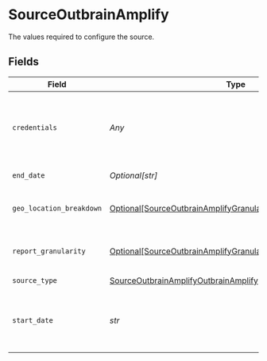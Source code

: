 # SourceOutbrainAmplify

The values required to configure the source.


## Fields

| Field                                                                                                                                                                                                                                       | Type                                                                                                                                                                                                                                        | Required                                                                                                                                                                                                                                    | Description                                                                                                                                                                                                                                 |
| ------------------------------------------------------------------------------------------------------------------------------------------------------------------------------------------------------------------------------------------- | ------------------------------------------------------------------------------------------------------------------------------------------------------------------------------------------------------------------------------------------- | ------------------------------------------------------------------------------------------------------------------------------------------------------------------------------------------------------------------------------------------- | ------------------------------------------------------------------------------------------------------------------------------------------------------------------------------------------------------------------------------------------- |
| `credentials`                                                                                                                                                                                                                               | *Any*                                                                                                                                                                                                                                       | :heavy_check_mark:                                                                                                                                                                                                                          | Credentials for making authenticated requests requires either username/password or access_token.                                                                                                                                            |
| `end_date`                                                                                                                                                                                                                                  | *Optional[str]*                                                                                                                                                                                                                             | :heavy_minus_sign:                                                                                                                                                                                                                          | Date in the format YYYY-MM-DD.                                                                                                                                                                                                              |
| `geo_location_breakdown`                                                                                                                                                                                                                    | [Optional[SourceOutbrainAmplifyGranularityForGeoLocationRegion]](../../models/shared/sourceoutbrainamplifygranularityforgeolocationregion.md)                                                                                               | :heavy_minus_sign:                                                                                                                                                                                                                          | The granularity used for geo location data in reports.                                                                                                                                                                                      |
| `report_granularity`                                                                                                                                                                                                                        | [Optional[SourceOutbrainAmplifyGranularityForPeriodicReports]](../../models/shared/sourceoutbrainamplifygranularityforperiodicreports.md)                                                                                                   | :heavy_minus_sign:                                                                                                                                                                                                                          | The granularity used for periodic data in reports. See <a href="https://amplifyv01.docs.apiary.io/#reference/performance-reporting/periodic/retrieve-performance-statistics-for-all-marketer-campaigns-by-periodic-breakdown">the docs</a>. |
| `source_type`                                                                                                                                                                                                                               | [SourceOutbrainAmplifyOutbrainAmplify](../../models/shared/sourceoutbrainamplifyoutbrainamplify.md)                                                                                                                                         | :heavy_check_mark:                                                                                                                                                                                                                          | N/A                                                                                                                                                                                                                                         |
| `start_date`                                                                                                                                                                                                                                | *str*                                                                                                                                                                                                                                       | :heavy_check_mark:                                                                                                                                                                                                                          | Date in the format YYYY-MM-DD eg. 2017-01-25. Any data before this date will not be replicated.                                                                                                                                             |